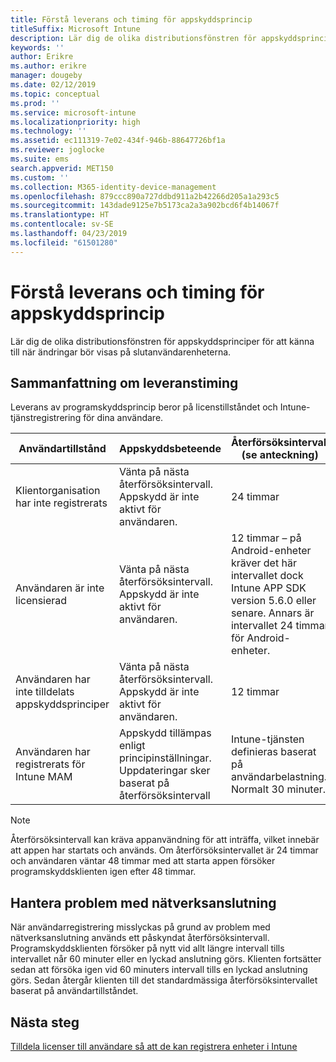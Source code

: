 ```yaml
---
title: Förstå leverans och timing för appskyddsprincip
titleSuffix: Microsoft Intune
description: Lär dig de olika distributionsfönstren för appskyddsprinciper för att känna till när ändringar bör visas på slutanvändarenheterna.
keywords: ''
author: Erikre
ms.author: erikre
manager: dougeby
ms.date: 02/12/2019
ms.topic: conceptual
ms.prod: ''
ms.service: microsoft-intune
ms.localizationpriority: high
ms.technology: ''
ms.assetid: ec111319-7e02-434f-946b-88647726bf1a
ms.reviewer: joglocke
ms.suite: ems
search.appverid: MET150
ms.custom: ''
ms.collection: M365-identity-device-management
ms.openlocfilehash: 879ccc890a727ddbd911a2b42266d205a1a293c5
ms.sourcegitcommit: 143dade9125e7b5173ca2a3a902bcd6f4b14067f
ms.translationtype: HT
ms.contentlocale: sv-SE
ms.lasthandoff: 04/23/2019
ms.locfileid: "61501280"
---
```

# <a name="understand-app-protection-policy-delivery-timing"></a>Förstå leverans och timing för appskyddsprincip

Lär dig de olika distributionsfönstren för appskyddsprinciper för att känna till när ändringar bör visas på slutanvändarenheterna.

## <a name="delivery-timing-summary"></a>Sammanfattning om leveranstiming

Leverans av programskyddsprincip beror på licenstillståndet och Intune-tjänstregistrering för dina användare.  

|    Användartillstånd    |    Appskyddsbeteende     |    Återförsöksintervall (se anteckning)    |    Varför sker det här?    |
|-----------------------------------------------------|-------------------------------------------------------------------------------------------------|--------------------------------------------------------------------------------------|-----------------------------------------------------------------------------------------------------------|
|    Klientorganisation har inte registrerats    |    Vänta på nästa återförsöksintervall.  Appskydd är inte aktivt för användaren.    |    24 timmar    |    Inträffar när du har inte konfigurerat din klientorganisation för Intune.    |
|    Användaren är inte licensierad     |    Vänta på nästa återförsöksintervall.  Appskydd är inte aktivt för användaren.     |    12 timmar – på Android-enheter kräver det här intervallet dock Intune APP SDK version 5.6.0 eller senare. Annars är intervallet 24 timmar för Android-enheter.   |    Inträffar när du inte har licensierat användaren för Intune.    |
|    Användaren har inte tilldelats appskyddsprinciper    |    Vänta på nästa återförsöksintervall.  Appskydd är inte aktivt för användaren.    |    12 timmar        |    Inträffar när du inte har tilldelat APP-inställningar till användaren.    |
|    Användaren har registrerats för Intune MAM    |    Appskydd tillämpas enligt principinställningar.    Uppdateringar sker baserat på återförsöksintervall    |    Intune-tjänsten definieras baserat på användarbelastning.    Normalt 30 minuter.     |    Inträffar när användaren har registrerats med Intune-tjänsten för MAM-konfiguration.    |

> [!NOTE]
> Återförsöksintervall kan kräva appanvändning för att inträffa, vilket innebär att appen har startats och används.  Om återförsöksintervallet är 24 timmar och användaren väntar 48 timmar med att starta appen försöker programskyddsklienten igen efter 48 timmar.

## <a name="handling-network-connectivity-issues"></a>Hantera problem med nätverksanslutning

När användarregistrering misslyckas på grund av problem med nätverksanslutning används ett påskyndat återförsöksintervall.  Programskyddsklienten försöker på nytt vid allt längre intervall tills intervallet når 60 minuter eller en lyckad anslutning görs.  Klienten fortsätter sedan att försöka igen vid 60 minuters intervall tills en lyckad anslutning görs. Sedan återgår klienten till det standardmässiga återförsöksintervallet baserat på användartillståndet.

## <a name="next-steps"></a>Nästa steg

[Tilldela licenser till användare så att de kan registrera enheter i Intune](licenses-assign.md)


